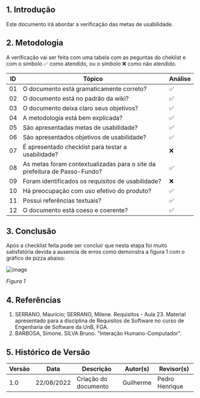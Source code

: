 ## 1. Introdução
Este documento irá abordar a verificação das metas de usabilidade.


## 2. Metodologia

A verificação vai ser feita com uma tabela com as peguntas do cheklist e com o símbolo ✅ como atendido, ou o símbolo ❌ como não atendido.

| ID  | Tópico                                                                     | Análise |
| --- | -------------------------------------------------------------------------- | ------- |
| 01  | O documento está gramaticamente correto?                                   | ✅      |
| 02  | O documento está no padrão da wiki?                                        | ✅       |
| 03  | O documento deixa claro seus objetivos?                                    | ✅      |
| 04  | A metodologia está bem explicada?                                          | ✅       |
| 05  |São apresentadas metas de usabilidade?                                       | ✅       |
| 06  | São apresentados objetivos de usabilidade?                                 | ✅       |
| 07  | É apresentado checklist para testar a usabilidade?                        |      ❌  |
| 08  | As metas foram contextualizadas para o site da prefeitura de Passo-Fundo? | ✅       |
| 09  | Foram identificados os requisitos de usabilidade?	                        | ❌       |
| 10  | Há preocupação com uso efetivo do produto?                              | ✅       |
| 11  | Possui referências textuais?                                            | ✅       |
| 12  | O documento está coeso e coerente?                                     | ✅        |

## 3. Conclusão

Após a checklist feita pode ser concluir que nesta etapa foi muito satisfatória devida a ausencia de erros como demonstra a figura 1 com o gráfico de pizza abaixo:

![image](https://user-images.githubusercontent.com/78215376/185995316-1424c7e3-c5df-480d-9c0b-d76f11d87eb5.png)

*Figura 1*

## 4. Referências

1. SERRANO, Maurício; SERRANO, Milene. Requisitos - Aula 23. Material apresentado para a disciplina de Requisitos de Software no curso de Engenharia de Software da UnB, FGA.
2. BARBOSA, Simone. SILVA Bruno. "Interação Humano-Computador".


## 5. Histórico de Versão

|Versão	| Data	| Descrição |	Autor(s)	| Revisor(s)|
|--------|----|-----------|-------|---------|
| 1.0 |	22/08/2022	| Criação do documento |  Guilherme | Pedro Henrique |
